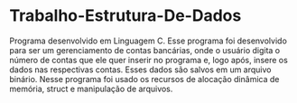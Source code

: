 # Trabalho-Estrutura-De-Dados
Programa desenvolvido em Linguagem C.  Esse programa foi desenvolvido para ser um  gerenciamento de contas bancárias, onde o usuário digita o número de contas que ele quer inserir no programa e, logo após, insere os dados nas respectivas contas. Esses dados são salvos em um arquivo binário. Nesse programa foi usado os recursos de alocação dinâmica de memória, struct e manipulação de arquivos.
